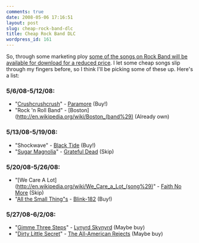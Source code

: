 ```yaml
---
comments: true
date: 2008-05-06 17:16:51
layout: post
slug: cheap-rock-band-dlc
title: Cheap Rock Band DLC
wordpress_id: 161
---
```


So, through some marketing ploy [some of the songs on Rock Band will be available for download for a reduced price](http://www.xbox360fanboy.com/2008/05/06/select-rock-band-tracks-on-the-cheap/). I let some cheap songs slip through my fingers before, so I think I'll be picking some of these up. Here's a list:

### 5/6/08-5/12/08:

  * "[Crushcrushcrush](http://en.wikipedia.org/wiki/Crushcrushcrush)" - [Paramore](http://en.wikipedia.org/wiki/Paramore) (Buy!)
  * "Rock 'n Roll Band" - [Boston](http://en.wikipedia.org/wiki/Boston_(band%29) (Already own)

### 5/13/08-5/19/08:

  * "Shockwave" - [Black Tide](http://en.wikipedia.org/wiki/Black_Tide) (Buy!)
  * "[Sugar Magnolia](http://en.wikipedia.org/wiki/Sugar_Magnolia)" - [Grateful Dead](http://en.wikipedia.org/wiki/The_Grateful_Dead) (Skip)

### 5/20/08-5/26/08:

  * "[We Care A Lot](http://en.wikipedia.org/wiki/We_Care_a_Lot_(song%29)" - [Faith No More](http://en.wikipedia.org/wiki/Faith_No_More) (Skip)
  * "[All the Small Thing"s](http://en.wikipedia.org/wiki/All_the_Small_Things) - [Blink-182](http://en.wikipedia.org/wiki/Blink-182) (Buy!)

### 5/27/08-6/2/08:

  * "[Gimme Three Steps](http://en.wikipedia.org/wiki/Gimme_Three_Steps)" - [Lynyrd Skynyrd](http://en.wikipedia.org/wiki/Lynyrd_Skynyrd) (Maybe buy)
  * "[Dirty Little Secret](http://en.wikipedia.org/wiki/Dirty_Little_Secret)" - [The All-American Rejects](http://en.wikipedia.org/wiki/The_All-American_Rejects) (Maybe buy)
